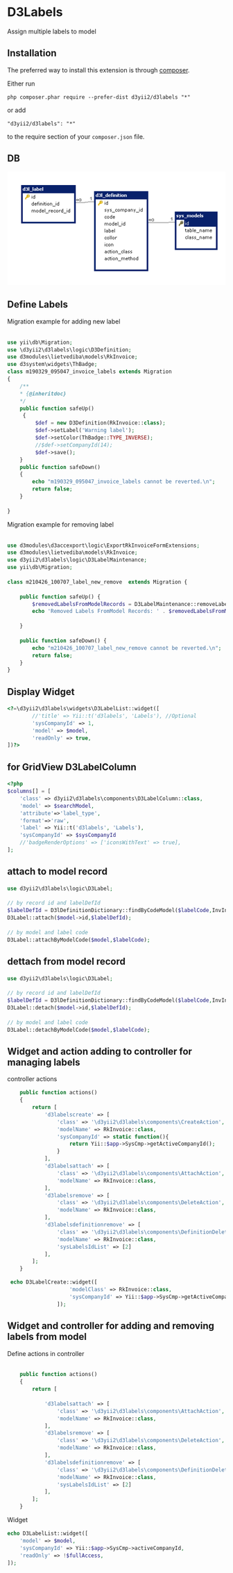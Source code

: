 D3Labels
========
Assign multiple labels to model

Installation
------------

The preferred way to install this extension is through [composer](http://getcomposer.org/download/).

Either run

```
php composer.phar require --prefer-dist d3yii2/d3labels "*"
```

or add

```
"d3yii2/d3labels": "*"
```

to the require section of your `composer.json` file.

DB
----
![DB strukture](https://github.com/d3yii2/d3labels/blob/master/doc/DbSchema.png)

Define Labels
-----
Migration example for adding new label
```php

use yii\db\Migration;
use \d3yii2\d3labels\logic\D3Definition;
use d3modules\lietvediba\models\RkInvoice;
use d3system\widgets\ThBadge;
class m190329_095047_invoice_labels extends Migration
{
    /**
    * {@inheritdoc}
    */
    public function safeUp()
     {
         $def = new D3Definition(RkInvoice::class);
         $def->setLabel('Warning label');
         $def->setColor(ThBadge::TYPE_INVERSE);
         //$def->setCompanyId(14);
         $def->save();
    }
    public function safeDown()
    {
        echo "m190329_095047_invoice_labels cannot be reverted.\n";
        return false;
    }

}     
```

Migration example for removing label
```php

use d3modules\d3accexport\logic\ExportRkInvoiceFormExtensions;
use d3modules\lietvediba\models\RkInvoice;
use d3yii2\d3labels\logic\D3LabelMaintenance;
use yii\db\Migration;

class m210426_100707_label_new_remove  extends Migration {

    public function safeUp() {
        $removedLabelsFromModelRecords = D3LabelMaintenance::removeLabel(ExportRkInvoiceFormExtensions::NEW,RkInvoice::class);
        echo 'Removed Labels FromModel Records: ' . $removedLabelsFromModelRecords .PHP_EOL;

    }

    public function safeDown() {
        echo "m210426_100707_label_new_remove cannot be reverted.\n";
        return false;
    }
}
```


Display Widget
-----

```php
<?=\d3yii2\d3labels\widgets\D3LabelList::widget([
        //'title' => Yii::t('d3labels', 'Labels'), //Optional
        'sysCompanyId' => 1,
        'model' => $model,
        'readOnly' => true,
])?>
```

for GridView D3LabelColumn
----

```php
<?php
$columns[] = [
    'class' => d3yii2\d3labels\components\D3LabelColumn::class,                    
    'model' => $searchModel,
    'attribute'=>'label_type',
    'format'=>'raw',
    'label' => Yii::t('d3labels', 'Labels'),
    'sysCompanyId' => $sysCompanyId
    //'badgeRenderOptions' => ['iconsWithText' => true],
];
```

attach to model record
---------------------

```php
use d3yii2\d3labels\logic\D3Label;

// by record id and labelDefId
$labelDefId = D3lDefinitionDictionary::findByCodeModel($labelCode,InvInvoice::class);
D3Label::attach($model->id,$labelDefId);

// by model and label code
D3Label::attachByModelCode($model,$labelCode);

```


dettach from model record
---------------------

```php
use d3yii2\d3labels\logic\D3Label;

// by record id and labelDefId
$labelDefId = D3lDefinitionDictionary::findByCodeModel($labelCode,InvInvoice::class);
D3Label::detach($model->id,$labelDefId);

// by model and label code
D3Label::detachByModelCode($model,$labelCode);

```

Widget and action adding to controller for managing labels
-------------------------
controller actions
```php
    public function actions()
    {
        return [
            'd3labelscreate' => [
                'class' => '\d3yii2\d3labels\components\CreateAction',
                'modelName' => RkInvoice::class,
                'sysCompanyId' => static function(){
                    return Yii::$app->SysCmp->getActiveCompanyId();
                }
            ],
            'd3labelsattach' => [
                'class' => '\d3yii2\d3labels\components\AttachAction',
                'modelName' => RkInvoice::class,
            ],
            'd3labelsremove' => [
                'class' => '\d3yii2\d3labels\components\DeleteAction',
                'modelName' => RkInvoice::class,
            ],
            'd3labelsdefinitionremove' => [
                'class' => '\d3yii2\d3labels\components\DefinitionDeleteAction',
                'modelName' => RkInvoice::class,
                'sysLabelsIdList' => [2]
            ],
        ];
    }
```

```php
 echo D3LabelCreate::widget([
                    'modelClass' => RkInvoice::class,
                    'sysCompanyId' => Yii::$app->SysCmp->getActiveCompanyId()
                ]);
```

Widget and controller for adding and removing labels from model
------------------------------

Define actions in controller
```php
            
    public function actions()
    {
        return [
            
            'd3labelsattach' => [
                'class' => '\d3yii2\d3labels\components\AttachAction',
                'modelName' => RkInvoice::class,
            ],
            'd3labelsremove' => [
                'class' => '\d3yii2\d3labels\components\DeleteAction',
                'modelName' => RkInvoice::class,
            ],
            'd3labelsdefinitionremove' => [
                'class' => '\d3yii2\d3labels\components\DefinitionDeleteAction',
                'modelName' => RkInvoice::class,
                'sysLabelsIdList' => [2]
            ],
        ];
    }
```

Widget
```php
echo D3LabelList::widget([
    'model' => $model,
    'sysCompanyId' => Yii::$app->SysCmp->activeCompanyId,
    'readOnly' => !$fullAccess,
]);
```